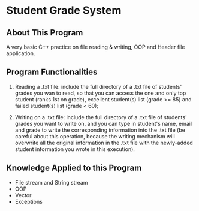 # Student Grade System

## About This Program
A very basic C++ practice on file reading & writing, OOP and Header file application.

## Program Functionalities
1. Reading a .txt file: include the full directory of a .txt file of students' grades you wan to read, so that you can access the one and only top student (ranks 1st on grade), excellent student(s) list (grade >= 85) and failed student(s) list (grade < 60);

2. Writing on a .txt file: include the full directory of a .txt file of students' grades you want to write on, and you can type in student's name, email and grade to write the corresponding information into the .txt file (be careful about this operation, because the writing mechanism will overwrite all the original information in the .txt file with the newly-added student information you wrote in this execution).

## Knowledge Applied to this Program
- File stream and String stream
- OOP
- Vector
- Exceptions
